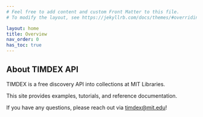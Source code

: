 ```yaml
---
# Feel free to add content and custom Front Matter to this file.
# To modify the layout, see https://jekyllrb.com/docs/themes/#overriding-theme-defaults

layout: home
title: Overview
nav_order: 0
has_toc: true
---
```


## About TIMDEX API

TIMDEX is a free discovery API into collections at MIT Libraries.

This site provides examples, tutorials, and reference documentation.

If you have any questions, please reach out via timdex@mit.edu!
